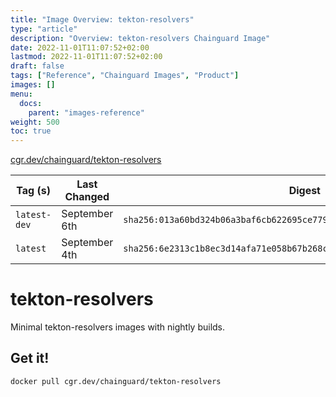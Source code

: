 ```yaml
---
title: "Image Overview: tekton-resolvers"
type: "article"
description: "Overview: tekton-resolvers Chainguard Image"
date: 2022-11-01T11:07:52+02:00
lastmod: 2022-11-01T11:07:52+02:00
draft: false
tags: ["Reference", "Chainguard Images", "Product"]
images: []
menu:
  docs:
    parent: "images-reference"
weight: 500
toc: true
---
```


[cgr.dev/chainguard/tekton-resolvers](https://github.com/chainguard-images/images/tree/main/images/tekton-resolvers)

| Tag (s)       | Last Changed  | Digest                                                                    |
|---------------|---------------|---------------------------------------------------------------------------|
|  `latest-dev` | September 6th | `sha256:013a60bd324b06a3baf6cb622695ce779397d085d3fe4f276dde4b9b982ce575` |
|  `latest`     | September 4th | `sha256:6e2313c1b8ec3d14afa71e058b67b268c2de6f0a05c80ffc9517bad258478348` |

# tekton-resolvers

Minimal tekton-resolvers images with nightly builds.

## Get it!

```shell
docker pull cgr.dev/chainguard/tekton-resolvers
```
